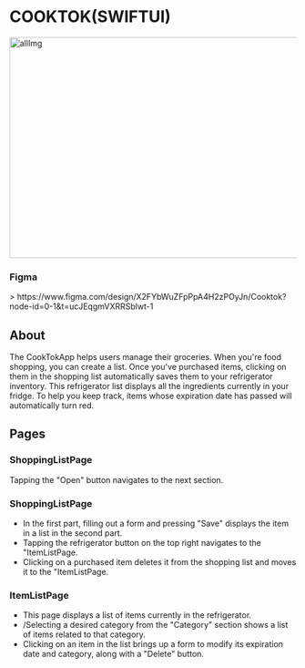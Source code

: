 <h1>COOKTOK(SWIFTUI) </h1>



<img width="891" height="388" alt="allImg" src="https://github.com/user-attachments/assets/4f8e8c2e-231b-4ae2-afa4-461667fa7eb2" />



<h3>Figma</h3>>
<link>https://www.figma.com/design/X2FYbWuZFpPpA4H2zPOyJn/Cooktok?node-id=0-1&t=ucJEqgmVXRRSblwt-1</link>


<h2>About</h2>

<p>The CookTokApp helps users manage their groceries. When you're food shopping, you can create a list. Once you've purchased items, 
  clicking on them in the shopping list automatically saves them to your refrigerator inventory. This refrigerator list displays all the ingredients currently in your fridge. To help you keep track, items whose expiration date has passed will automatically turn red.</p>



<h2>Pages</h2>
<h3>ShoppingListPage </h3>
<p>Tapping the "Open" button navigates to the next section. </p>

<h3>ShoppingListPage </h3>
<ul>
  <li>In the first part, filling out a form and pressing "Save" displays the item in a list in the second part. </li>
    <li> Tapping the refrigerator button on the top right navigates to the "ItemListPage.</li>
    <li>Clicking on a purchased item deletes it from the shopping list and moves it to the "ItemListPage. </li>
</ul>

<h3>ItemListPage </h3>

<ul>
  <li>This page displays a list of items currently in the refrigerator. </li>
    <li>/Selecting a desired category from the "Category" section shows a list of items related to that category. </li>
    <li>Clicking on an item in the list brings up a form to modify its expiration date and category, along with a "Delete" button. </li>
</ul>







